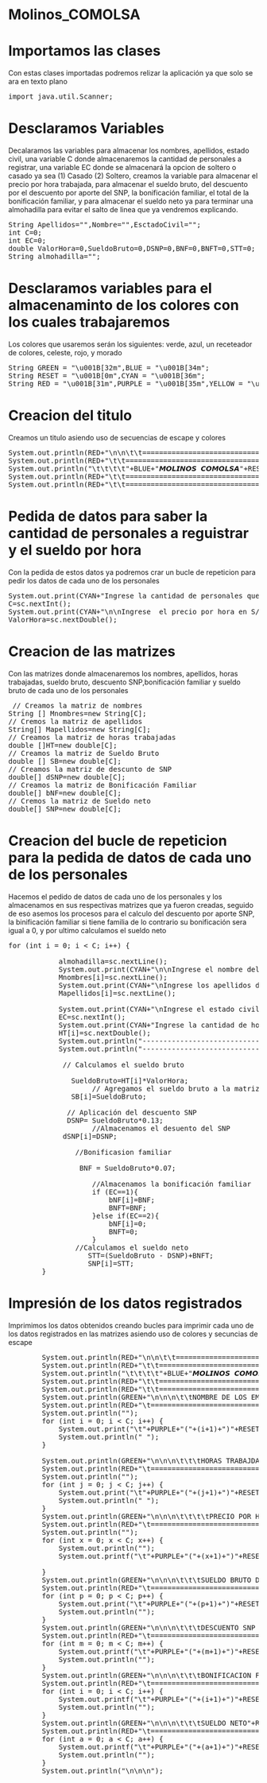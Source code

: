 # Molinos_COMOLSA

# Importamos las clases 
<p>Con estas clases importadas podremos relizar la aplicación ya que solo se ara en texto plano</p>
<pre>
import java.util.Scanner;
</pre>

# Desclaramos Variables
<p>Decalaramos las variables para almacenar los nombres, apellidos, estado civil, una variable C donde almacenaremos la cantidad de personales a registrar, una variable EC donde se almacenará la opcion de soltero o casado ya sea (1) Casado (2) Soltero, creamos la variable para almacenar el precio por hora trabajada, para almacenar el sueldo bruto, del descuento por el descuento por aporte del SNP, la bonificación familiar, el total de la bonificación familiar, y para almacenar el sueldo neto ya para terminar una almohadilla para evitar el salto de linea que ya vendremos explicando. </p>
<pre>
String Apellidos="",Nombre="",EsctadoCivil="";
int C=0;
int EC=0;
double ValorHora=0,SueldoBruto=0,DSNP=0,BNF=0,BNFT=0,STT=0;
String almohadilla="";
</pre>

# Desclaramos variables para el almacenaminto de los colores con los cuales trabajaremos
<p>Los colores que usaremos serán los siguientes: verde, azul, un receteador de colores, celeste, rojo, y morado</p>
<pre>
String GREEN = "\u001B[32m",BLUE = "\u001B[34m";
String RESET = "\u001B[0m",CYAN = "\u001B[36m";
String RED = "\u001B[31m",PURPLE = "\u001B[35m",YELLOW = "\u001B[33m";
</pre>

# Creacion del titulo 
<p>Creamos un titulo asiendo uso de secuencias de escape y colores</p>
<pre>
System.out.println(RED+"\n\n\t\t================================================="+RESET);
System.out.println(RED+"\t\t================================================="+RESET);
System.out.println("\t\t\t\t"+BLUE+"𝙈𝙊𝙇𝙄𝙉𝙊𝙎 𝘾𝙊𝙈𝙊𝙇𝙎𝘼"+RESET+"");
System.out.println(RED+"\t\t================================================="+RESET);
System.out.println(RED+"\t\t=================================================\n\n"+RESET);
</pre>

# Pedida de datos para saber la cantidad de personales a reguistrar y el sueldo por hora
<p>Con la pedida de estos datos ya podremos crar un bucle de repeticion para pedir los datos de cada uno de los personales</p>
<pre>
System.out.print(CYAN+"Ingrese la cantidad de personales que desea registrar"+RESET+RED+"\n> "+ RESET);
C=sc.nextInt();
System.out.print(CYAN+"\n\nIngrese  el precio por hora en S/."+RESET+RED+"\n>"+RESET);
ValorHora=sc.nextDouble();
</pre>

# Creacion de las matrizes
<p>Con las matrizes donde almacenaremos los nombres, apellidos, horas trabajadas, sueldo bruto, descuento SNP,bonificación familiar y sueldo bruto de cada uno de los personales </p>
<pre>
 // Creamos la matriz de nombres
String [] Mnombres=new String[C];
// Cremos la matriz de apellidos
String[] Mapellidos=new String[C];
// Creamos la matriz de horas trabajadas
double []HT=new double[C];
// Creamos la matriz de Sueldo Bruto
double [] SB=new double[C];
// Creamos la matriz de descunto de SNP
double[] dSNP=new double[C];
// Creamos la matriz de Bonificación Familiar
double[] bNF=new double[C];
// Cremos la matriz de Sueldo neto
double[] SNP=new double[C];     
</pre>

# Creacion del bucle de repeticion para la pedida de datos de cada uno de los personales
<p>Hacemos el pedido de datos de cada uno de los personales y los almacenamos en sus respectivas matrizes que ya fueron creadas, seguido de eso asemos los procesos para el calculo del descuento por aporte SNP, la binificación familiar si tiene familia de lo contrario su bonificación sera igual a 0, y por ultimo calculamos el sueldo neto </p>

<pre>
for (int i = 0; i < C; i++) {
            
            almohadilla=sc.nextLine();
            System.out.print(CYAN+"\n\nIngrese el nombre del personal "+RESET+GREEN+"N°"+(i+1)+RESET+RED+"\n>"+RESET);
            Mnombres[i]=sc.nextLine();
            System.out.print(CYAN+"\nIngrese los apellidos del personal "+RESET+RED+"\""+RESET+GREEN+Mnombres[i]+RESET+RED+"\""+RESET+RED+"\n>"+RESET);
            Mapellidos[i]=sc.nextLine();
           
            System.out.print(CYAN+"\nIngrese el estado civil del personal "+RESET+RED+"\""+RESET+GREEN+Mnombres[i]+" "+Mapellidos[i]+RESET+RED+"\""+RESET+PURPLE+"\n(1)"+RESET+CYAN+" Casado\n"+RESET+PURPLE+"(2) "+RESET+CYAN+"Soltero"+RESET+RED+"\n>"+RESET);
            EC=sc.nextInt();
            System.out.print(CYAN+"Ingrese la cantidad de horas trabajadas del personal "+RESET+RED+"\""+RESET+GREEN+Mnombres[i]+" "+Mapellidos[i]+RESET+RED+"\""+RESET+RED+"\n>"+RESET);
            HT[i]=sc.nextDouble();
            System.out.println("-----------------------------------------------------");
            System.out.println("-----------------------------------------------------");

             // Calculamos el sueldo bruto

               SueldoBruto=HT[i]*ValorHora;
                    // Agregamos el sueldo bruto a la matriz
               SB[i]=SueldoBruto;

              // Aplicación del descuento SNP
              DSNP= SueldoBruto*0.13;
                    //Almacenamos el desuento del SNP
             dSNP[i]=DSNP;
                
                //Bonificasion familiar

                 BNF = SueldoBruto*0.07;

                    //Almacenamos la bonificación familiar 
                    if (EC==1){
                        bNF[i]=BNF;
                        BNFT=BNF;
                    }else if(EC==2){
                        bNF[i]=0;
                        BNFT=0;
                    }     
                //Calculamos el sueldo neto
                   STT=(SueldoBruto - DSNP)+BNFT;
                   SNP[i]=STT;    
        }
</pre>

# Impresión de los datos registrados

<p>Imprimimos los datos obtenidos creando bucles para imprimir cada uno de los datos registrados en las matrizes asiendo uso de colores y secuncias de escape</p>

<pre>
        System.out.println(RED+"\n\n\t\t================================================="+RESET);
        System.out.println(RED+"\t\t================================================="+RESET);
        System.out.println("\t\t\t\t"+BLUE+"𝙈𝙊𝙇𝙄𝙉𝙊𝙎 𝘾𝙊𝙈𝙊𝙇𝙎𝘼"+RESET+"");
        System.out.println(RED+"\t\t================================================="+RESET);
        System.out.println(RED+"\t\t=================================================\n\n"+RESET);
        System.out.println(GREEN+"\n\n\n\t\tNOMBRE DE LOS EMPLEADOS CON SUS RESPECTIVOS APELLIDOS"+RESET);
        System.out.println(RED+"\t======================================================================"+RESET);
        System.out.println("");
        for (int i = 0; i < C; i++) {
            System.out.print("\t"+PURPLE+"("+(i+1)+")"+RESET+YELLOW+Mnombres[i]+" "+Mapellidos[i]+RESET);
            System.out.println(" ");
        }
        
        System.out.println(GREEN+"\n\n\n\t\t\tHORAS TRABAJDAS DE LOS EMPLEADOS"+RESET);
        System.out.println(RED+"\t======================================================================"+RESET);
        System.out.println("");
        for (int j = 0; j < C; j++) {
            System.out.print("\t"+PURPLE+"("+(j+1)+")"+RESET+YELLOW+Mnombres[j]+"\t\t\tHoras Trabajadas     =  "+HT[j]+RESET);
            System.out.println(" ");
        }
        System.out.println(GREEN+"\n\n\n\t\t\t\tPRECIO POR HORA"+RESET);
        System.out.println(RED+"\t======================================================================"+RESET);
        System.out.println("");
        for (int x = 0; x < C; x++) {
            System.out.println("");
            System.out.printf("\t"+PURPLE+"("+(x+1)+")"+RESET+YELLOW+Mnombres[x]+"\t\t\tValor por Hora     =  S/"+ValorHora+RESET);
            
        }
        System.out.println(GREEN+"\n\n\n\t\t\tSUELDO BRUTO DE LOS EMPLEADOS"+RESET);
        System.out.println(RED+"\t======================================================================"+RESET);
        for (int p = 0; p < C; p++) {
            System.out.print("\t"+PURPLE+"("+(p+1)+")"+RESET+YELLOW+Mnombres[p]+"\t\t\tSueldo Bruto     =  S/"+SB[p]+RESET);
            System.out.println("");
        }
        System.out.println(GREEN+"\n\n\n\t\t\tDESCUENTO SNP DE LOS EMPLEADOS"+RESET);
        System.out.println(RED+"\t======================================================================"+RESET);
        for (int m = 0; m < C; m++) {
            System.out.printf("\t"+PURPLE+"("+(m+1)+")"+RESET+YELLOW+Mnombres[m]+"\t\t\tDescuento SNP     =  S/"+dSNP[m]+RESET);
            System.out.println("");
        }
        System.out.println(GREEN+"\n\n\n\t\t\tBONIFICACION FAMILIAR"+RESET);
        System.out.println(RED+"\t======================================================================"+RESET);
        for (int i = 0; i < C; i++) {
            System.out.printf("\t"+PURPLE+"("+(i+1)+")"+RESET+YELLOW+Mnombres[i]+"\t\t\tBonificacion     =  S/"+bNF[i]+RESET);
            System.out.println("");
        }
        System.out.println(GREEN+"\n\n\n\t\t\tSUELDO NETO"+RESET);
        System.out.println(RED+"\t======================================================================"+RESET);
        for (int a = 0; a < C; a++) {
            System.out.printf("\t"+PURPLE+"("+(a+1)+")"+RESET+YELLOW+Mnombres[a]+"\t\t\tBonificacion     =  S/"+SNP[a]+RESET);
            System.out.println("");
        }
        System.out.println("\n\n\n");
</pre>